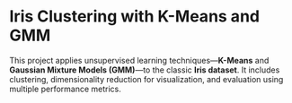 # Iris Clustering with K-Means and GMM

This project applies unsupervised learning techniques—**K-Means** and **Gaussian Mixture Models (GMM)**—to the classic **Iris dataset**. It includes clustering, dimensionality reduction for visualization, and evaluation using multiple performance metrics.
